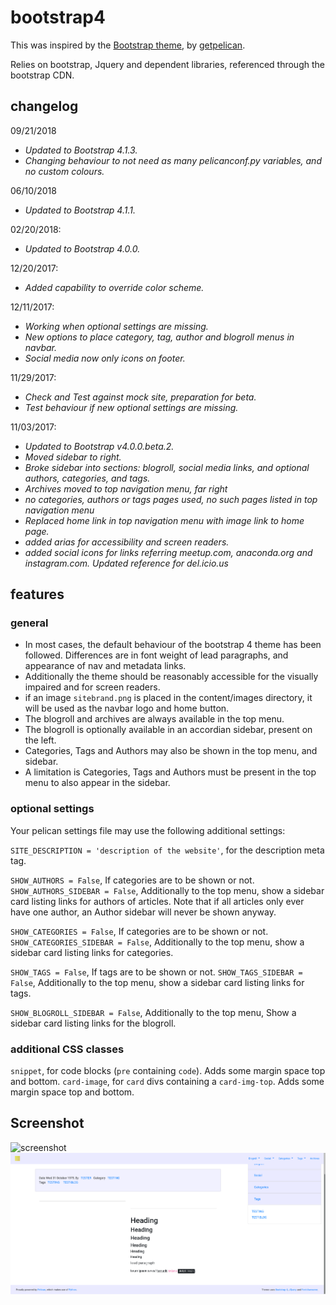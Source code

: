 # bootstrap4 #

This was inspired by the [Bootstrap theme](https://github.com/pelican-themes/bootstrap), by [getpelican](https://github.com/getpelican).

Relies on bootstrap, Jquery and dependent libraries, referenced through the bootstrap CDN.

## changelog ##

09/21/2018
- *Updated to Bootstrap 4.1.3.*
- *Changing behaviour to not need as many pelicanconf.py variables, and no custom colours.*

06/10/2018
- *Updated to Bootstrap 4.1.1.*

02/20/2018:
- *Updated to Bootstrap 4.0.0.*

12/20/2017:
- *Added capability to override color scheme.*

12/11/2017:

- *Working when optional settings are missing.*
- *New options to place category, tag, author and blogroll menus in navbar.*
- *Social media now only icons on footer.*

11/29/2017:

- *Check and Test against mock site, preparation for beta.*
- *Test behaviour if new optional settings are missing.*

11/03/2017:

- *Updated to Bootstrap v4.0.0.beta.2.*
- *Moved sidebar to right.*
- *Broke sidebar into sections: blogroll, social media links, and optional authors, categories, and tags.*
- *Archives moved to top navigation menu, far right*
- *no categories, authors or tags pages used, no such pages listed in top navigation menu*
- *Replaced home link in top navigation menu with image link to home page.*
- *added arias for accessibility and screen readers.*
- *added social icons for links referring meetup.com, anaconda.org and instagram.com. Updated reference for del.icio.us*


## features ##

### general ###

- In most cases, the default behaviour of the bootstrap 4 theme has been followed. Differences are in font weight of lead paragraphs, and appearance of nav and metadata links.
- Additionally the theme should be reasonably accessible for the visually impaired and for screen readers.
- if an image `sitebrand.png` is placed in the content/images directory, it will be used as the navbar logo and home button.
- The blogroll and archives are always available in the top menu.
- The blogroll is optionally available in an accordian sidebar, present on the left.
- Categories, Tags and Authors may also be shown in the top menu, and sidebar.
- A limitation is Categories, Tags and Authors must be present in the top menu to also appear in the sidebar.

### optional settings ###

Your pelican settings file may use the following additional settings:

`SITE_DESCRIPTION = 'description of the website'`, for the description meta tag.

`SHOW_AUTHORS = False`, If categories are to be shown or not.
`SHOW_AUTHORS_SIDEBAR = False`, Additionally to the top menu, show a sidebar card listing links for authors of articles.
Note that if all articles only ever have one author, an Author sidebar will never be shown anyway.

`SHOW_CATEGORIES = False`, If categories are to be shown or not.
`SHOW_CATEGORIES_SIDEBAR = False`, Additionally to the top menu, show a sidebar card listing links for categories.

`SHOW_TAGS = False`, If tags are to be shown or not.
`SHOW_TAGS_SIDEBAR = False`, Additionally to the top menu, show a sidebar card listing links for tags.

`SHOW_BLOGROLL_SIDEBAR = False`, Additionally to the top menu, Show a sidebar card listing links for the blogroll.

### additional CSS classes ###

`snippet`, for code blocks (`pre` containing `code`). Adds some margin space top and bottom.
`card-image`, for `card` divs containing a `card-img-top`. Adds some margin space top and bottom.


## Screenshot ##

![screenshot](screenshot.png)
![screenshot 2](screenshot2.png)
